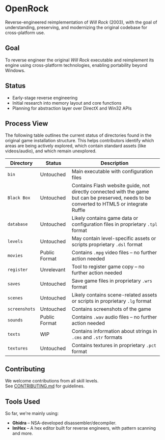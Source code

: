 # OpenRock

Reverse-engineered reimplementation of *Will Rock* (2003), with the goal of understanding, preserving, and modernizing the original codebase for cross-platform use.

## Goal

To reverse engineer the original *Will Rock* executable and reimplement its engine using cross-platform technologies, enabling portability beyond Windows.

## Status

- Early-stage reverse engineering
- Initial research into memory layout and core functions
- Planning for abstraction layer over DirectX and Win32 APIs

## Process View

The following table outlines the current status of directories found in the original game installation structure. This helps contributors identify which areas are being actively explored, which contain standard assets (like videos/audio), and which remain unexplored. 

| Directory     | Status        |   Description |
|---------------|---------------|---------------|
| `bin`         | Untouched     | Main executable with configuration files |
| `Black Box`   | Untouched     | Contains Flash website guide, not directly connected with the game but can be preserved, needs to be converted to HTML5 or integrate Ruffle |
| `database`    | Untouched     | Likely contains game data or configuration files in proprietary `.tpl` format |
| `levels`      | Untouched     | May contain level-specific assets or scripts proprietary `.dsl` format |
| `movies`      | Public Format | Contains `.mpg` video files – no further action needed |
| `register`    | Unrelevant    | Tool to register game copy – no further action needed |
| `saves`       | Untouched     | Save game files in proprietary `.wrs` format |
| `scenes`      | Untouched     | Likely contains scene-related assets or scripts in proprietary `.lg` format |
| `screenshots` | Untouched     | Contains screenshots of the game |
| `sounds`      | Public Format | Contains `.wav` audio files – no further action needed |
| `texts`       | WIP           | Contains information about strings in `.cms` and `.str` formats |
| `textures`    | Untouched     | Contains textures in proprietary `.pct` format |

## Contributing

We welcome contributions from all skill levels.  
See [CONTRIBUTING.md](CONTRIBUTING.md) for guidelines.

## Tools Used

So far, we're mainly using:

- **Ghidra** – NSA-developed disassembler/decompiler.
- **ImHex** – A hex editor built for reverse engineers, with pattern scanning and more.
